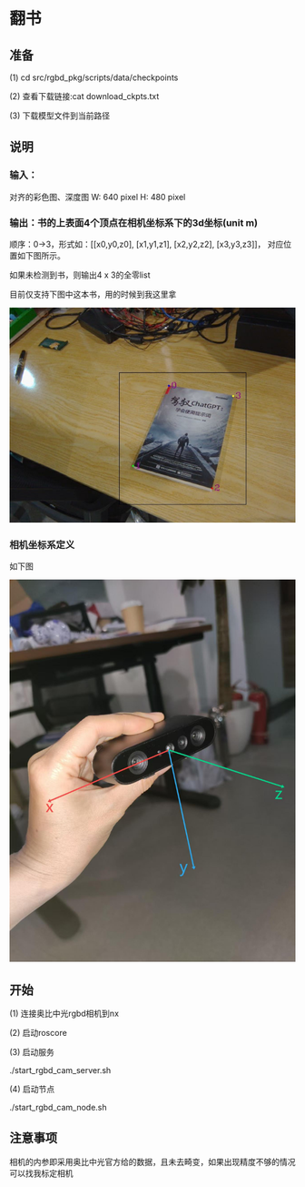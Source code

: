 # 翻书


## 准备

(1) cd src/rgbd_pkg/scripts/data/checkpoints

(2) 查看下载链接:cat download_ckpts.txt

(3) 下载模型文件到当前路径


## 说明

### 输入：

对齐的彩色图、深度图
W: 640 pixel
H: 480 pixel

### 输出：书的上表面4个顶点在相机坐标系下的3d坐标(unit m)

顺序：0->3，形式如：[[x0,y0,z0], [x1,y1,z1], [x2,y2,z2], [x3,y3,z3]]， 对应位置如下图所示。

如果未检测到书，则输出4 x 3的全零list

目前仅支持下图中这本书，用的时候到我这里拿

![image](1.jpg)
		  
### 相机坐标系定义

如下图
	  
![image](2.jpg)


## 开始

(1) 连接奥比中光rgbd相机到nx

(2) 启动roscore

(3) 启动服务

./start_rgbd_cam_server.sh

(4) 启动节点

./start_rgbd_cam_node.sh


## 注意事项

相机的内参即采用奥比中光官方给的数据，且未去畸变，如果出现精度不够的情况可以找我标定相机
